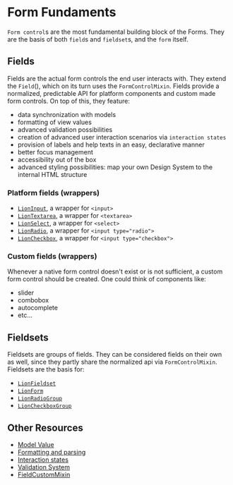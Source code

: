 # Form Fundaments

`Form control`s are the most fundamental building block of the Forms. They are the basis of
both `field`s and `fieldset`s, and the `form` itself.

## Fields

Fields are the actual form controls the end user interacts with.
They extend the `Field`(), which on its turn uses the `FormControlMixin`.
Fields provide a normalized, predictable API for platform components and custom made form controls.
On top of this, they feature:

- data synchronization with models
- formatting of view values
- advanced validation possibilities
- creation of advanced user interaction scenarios via `interaction states`
- provision of labels and help texts in an easy, declarative manner
- better focus management
- accessibility out of the box
- advanced styling possibilities: map your own Design System to the internal HTML structure

### Platform fields (wrappers)

- [`LionInput`](../../input/), a wrapper for `<input>`
- [`LionTextarea`](../../textarea/), a wrapper for `<textarea>`
- [`LionSelect`](../../select/), a wrapper for `<select>`
- [`LionRadio`](../../radio/), a wrapper for `<input type="radio">`
- [`LionCheckbox`](../../checkbox/), a wrapper for `<input type="checkbox">`

### Custom fields (wrappers)

Whenever a native form control doesn't exist or is not sufficient, a custom form control should
be created. One could think of components like:

- slider
- combobox
- autocomplete
- etc...

## Fieldsets

Fieldsets are groups of fields. They can be considered fields on their own as well, since they
partly share the normalized api via `FormControlMixin`.
Fieldsets are the basis for:

- [`LionFieldset`](../../fieldset/)
- [`LionForm`](../../form/)
- [`LionRadioGroup`](../../radio-group/)
- [`LionCheckboxGroup`](../../checkbox-group/)

## Other Resources

<!-- TODO: - [`FormControlMixin`] () -->
<!-- TODO: - [`LionField`] () -->

- [Model Value](./ModelValue.md)
- [Formatting and parsing](./FormattingAndParsing.md)
- [Interaction states](./InteractionStates.md)
- [Validation System](../../validate/docs/ValidationSystem.md)
- [FieldCustomMixin](./FieldCustomMixin.md)

<!-- TODO: - [`FocusMixin`] (/FocusMixin.md) -->
